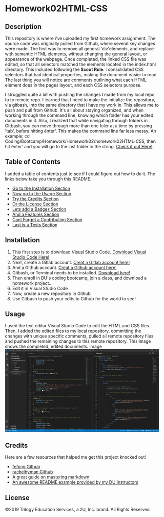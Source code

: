 # Homework02HTML-CSS

## Description
This repository is where i've uploaded my first homework assignment. The source code was originally pulled from Github, where several key changes were made. The first was to remove all general 'div'elements, and replace with semantic HTML elements, without changing the general layout, or appearance of the webpage. Once completed, the linked CSS file was edited, so that all selectors matched the elements located in the index.html directory. This included following the **Scout Rule**. I consolidated CSS selectors that had identical properties, making the document easier to read. The last thing you will notice are comments outlining what each HTML element does in the pages layout, and each CSS selectors purpose. 

I struggled quite a bit with pushing the changes I made from my local repo to to remote repo. I learned that I need to make the initialize the repository, via gitbash, into the same directory that i have my work in. This allows me to push and pull from Github. It's all about staying organized, and when working through the command line, knowing which folder has your edited documents in it. Also, I realized that while navigating through folders in Gitbash, you can move through more than one foler at a time by pressing 'tab', before hitting énter'. This makes the command line far less messy. An example: cd Coding/Bootcamp/Homework/Homework02/homework02HTML-CSS, then hit énter' and you will go to the last folder in the string. 
[Check it out Here!](file:///C:/Users/rasew/Coding/Bootcamp/homework/02_Homework/Homework02HTML-CSS/index.html)

## Table of Contents
I added a table of contents just to see if I could figure out how to do it. The links below take you through this README.
* [Go to the Installation Section](#installation)
* [Now go to the Usage Section](#usage)
* [Try the Credits Section](#credits)
* [Or the License Section](#license)
* [Lets add a Badges Section](#badges)
* [And a Features Section](#features)
* [Cant Forget a Contributing Section](#contributing)
* [Last is a Tests Section](#tests)

## Installation
1. This first step is to download Visual Studio Code. [Download Visual Studio Code Here!](https://code.visualstudio.com/Download)
1. Next, create a Gitlab account. [Creat a Gitlab account here!](https://about.gitlab.com/)
1. And a Github account. [Creat a Github account here!](https://github.com/)
1. Gitbash, or Terminal needs to be installed. [Download here!](https://git-scm.com/downloads)
1. Then enroll in DU's coding bootcamp, join a class, and download a homework project...
1. Edit it in Visual Studio Code
1. Now, create a new repository in Github
1. Use Gitbash to push your edits to Github for the world to see!
## Usage
I used the text editor Visual Studio Code to edit the HTML and CSS files. Then, I added the edited files to my local repository, committing the changes with unique specific comments, pulled all remote repository files and pushed the remaining changes to this remote repository. This image shows the completed, edited documents.
image
![visual studio code image](assets/images/vsc.png)

## Credits
Here are a few resources that helped me get this project knocked out!
* [fefong Github](https://github.com/fefong/markdown_readme#Getting-started-with-Markdown)
* [rachelhyman Github](https://gist.github.com/rachelhyman/b1f109155c9dafffe618#real-cool-heading)
* [A great guide on mastering markdown](https://guides.github.com/features/mastering-markdown/)
* [An awesome README example provided by my DU instructors](https://github.com/microsoft/vscode)

## License
©2019 Trilogy Education Services, a 2U, Inc. brand. All Rights Reserved.

